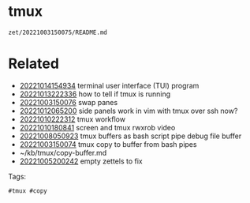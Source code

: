 # tmux

` zet/20221003150075/README.md `

# Related

- [20221014154934](/zet/20221014154934/README.md) terminal user interface (TUI) program
- [20221013222336](/zet/20221013222336/README.md) how to tell if tmux is running
- [20221003150076](/zet/20221003150076/README.md) swap panes
- [20221012065200](/zet/20221012065200/README.md) side panels work in vim with tmux over ssh now?
- [20221010222312](/zet/20221010222312/README.md) tmux workflow
- [20221010180841](/zet/20221010180841/README.md) screen and tmux rwxrob video
- [20221008050923](/zet/20221008050923/README.md) tmux buffers as bash script pipe debug file buffer
- [20221003150074](/zet/20221003150074/README.md) tmux copy to buffer from bash pipes
- ~/kb/tmux/copy-buffer.md
- [20221005200242](/zet/20221005200242/README.md) empty zettels to fix

Tags:

    #tmux #copy 
